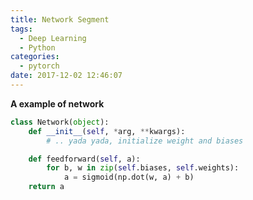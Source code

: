 ```yaml
---
title: Network Segment
tags:
  - Deep Learning
  - Python
categories:
  - pytorch
date: 2017-12-02 12:46:07
---
```



**A example of network**

```python
class Network(object):
	def __init__(self, *arg, **kwargs):
		# .. yada yada, initialize weight and biases

	def feedforward(self, a):
		for b, w in zip(self.biases, self.weights):
			a = sigmoid(np.dot(w, a) + b)
	return a
```
